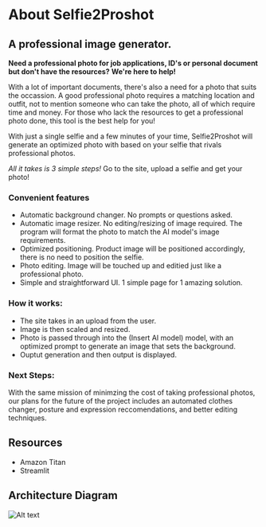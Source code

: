 # About Selfie2Proshot 
## A professional image generator.
**Need a professional photo for job applications, ID's or personal document
but don't have the resources?**
**We're here to help!**

With a lot of important documents, there's also a need for a photo that suits
the occassion. A good professional photo requires a matching location and 
outfit, not to mention someone who can take the photo, all of which require time
and money. For those who lack the resources to get a professional photo done,
this tool is the best help for you!

With just a single selfie and a few minutes of your time, Selfie2Proshot will 
generate an optimized photo with based on your selfie that rivals 
professional photos.

*All it takes is 3 simple steps!* Go to the site, upload a selfie and 
get your photo!

### Convenient features
- Automatic background changer. No prompts or questions asked.
- Automatic image resizer. No editing/resizing of image required. The program 
will format the photo to match the AI model's image requirements.
- Optimized positioning. Product image will be positioned accordingly, there is
no need to position the selfie.
- Photo editing. Image will be touched up and editied just like a professional 
photo.
- Simple and straightforward UI. 1 simple page for 1 amazing solution.


### How it works:
- The site takes in an upload from the user.
- Image is then scaled and resized.
- Photo is passed through into the (Insert AI model) model, with an optimized
prompt to generate an image that sets the background.
- Ouptut generation and then output is displayed.

### Next Steps: 
With the same mission of minimzing the cost of taking professional photos, our 
plans for the future of the project includes an automated clothes changer, 
posture and expression reccomendations, and better editing techniques.

## Resources
- Amazon Titan
- Streamlit

## Architecture Diagram
![Alt text](/relative/path/to/img.jpg?raw=true "Optional Title")
  
